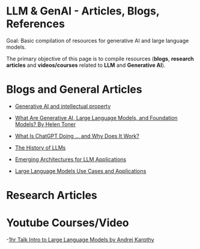 # LLM & GenAI - Articles, Blogs, References
Goal: Basic compilation of resources for generative AI and large language models.

The primary objective of this page is to compile resources (**blogs**, **research articles** and **videos/courses** related to **LLM** and **Generative AI**). 

# Blogs and General Articles

 - [Generative AI and intellectual property](https://www.ben-evans.com/benedictevans/2023/8/27/generative-ai-ad-intellectual-property)

 - [What Are Generative AI, Large Language Models, and Foundation Models? By Helen Toner](https://cset.georgetown.edu/article/what-are-generative-ai-large-language-models-and-foundation-models/)

 - [What Is ChatGPT Doing … and Why Does It Work?](https://writings.stephenwolfram.com/2023/02/what-is-chatgpt-doing-and-why-does-it-work/)
 
 - [The History of LLMs](https://www.turingpost.com/p/llmhistory-recap)
 
 - [Emerging Architectures for LLM Applications](https://a16z.com/2023/06/20/emerging-architectures-for-llm-applications/?utm_source=substack&utm_medium=email)
 
 - [Large Language Models Use Cases and Applications](https://vectara.com/large-language-models-use-cases/)

# Research Articles


# Youtube Courses/Video
-[1hr Talk Intro to Large Language Models by Andrej Karpthy](https://www.youtube.com/watch?v=zjkBMFhNj_g)

